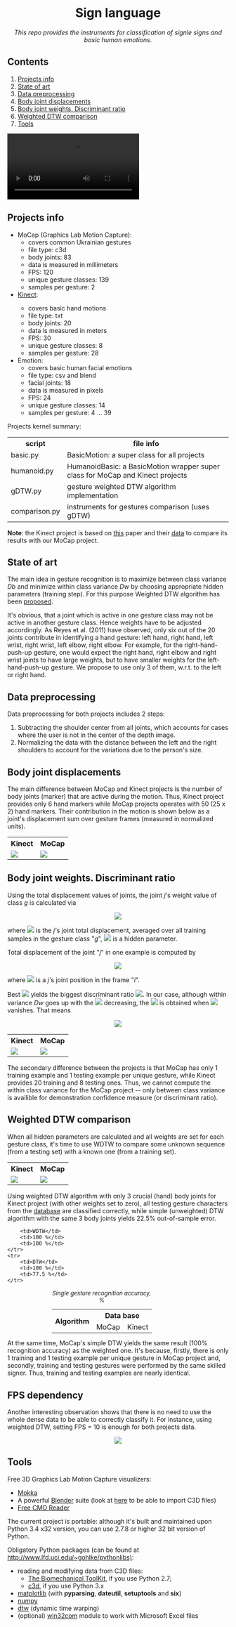 <html>
<head>
<script type="text/javascript" src="http://latex.codecogs.com/latexit.js"></script>
<h1 align="center">Sign language</h1>
</head>

<body>
<p align="center"><i>This repo provides the instruments for classification of signle signs and basic human emotions.</i><p>
<nav class="contents">
  <h2>Contents </h2>
  <ol>
    <li><a href="#info">Projects info</a></li>
	<li><a href="#art">State of art</a></li>
	<li><a href="#preprocess">Data preprocessing</a></li>
	<li><a href="#displacements">Body joint displacements</a></li>
	<li><a href="#weights">Body joint weights. Discriminant ratio</a></li>
	<li><a href="#wdtw">Weighted DTW comparison</a></li>
	<li><a href="#tools">Tools</a></li>
  </ol>
</nav>

<video controls>
  <source src="video_example.mp4" type="video/mp4">
</video>



<h2 id="info">Projects info</h2>
<ul>
  <li>MoCap (Graphics Lab Motion Capture):
    <ul>
      <li>covers common Ukrainian gestures</li>
      <li>file type: c3d</li>
      <li>body joints: 83</li>
      <li>data is measured in millimeters</li>
      <li>FPS: 120</li>
      <li>unique gesture classes: 139</li>
      <li>samples per gesture: 2</li>
    </ul>
  </li>
  <li><a href="http://datascience.sehir.edu.tr/visapp2013">Kinect</a>:</li>
    <ul>
      <li>covers basic hand motions</li>
      <li>file type: txt</li>
      <li>body joints: 20</li>
      <li>data is measured in meters</li>
      <li>FPS: 30</li>
      <li>unique gesture classes: 8</li>
      <li>samples per gesture: 28</li>
    </ul>
  <li>Emotion:
    <ul>
      <li>covers basic human facial emotions</li>
      <li>file type: csv and blend</li>
      <li>facial joints: 18</li>
      <li>data is measured in pixels</li>
      <li>FPS: 24</li>
      <li>unique gesture classes: 14</li>
      <li>samples per gesture: 4 ... 39</li>
    </ul>
</ul>

<p>Projects kernel summary:</p>
<table style="width:100%">
  <tr>
    <th>script</th>
    <th>file info</th>
  </tr>
  <tr>
    <td>basic.py</td>
    <td>BasicMotion: a super class for all projects</td>
  </tr>
  <tr>
    <td>humanoid.py</td>
    <td>HumanoidBasic: a BasicMotion wrapper super class for MoCap and Kinect projects</td>
  </tr>
  <tr>
    <td>gDTW.py</td>
    <td>gesture weighted DTW algorithm implementation</td>
  </tr>
  <tr>
    <td>comparison.py</td>
    <td>instruments for gestures comparison (uses gDTW)</td>
  </tr>
</table>

<p><b>Note</b>: the Kinect project is based on <a href="http://datascience.sehir.edu.tr/pub/VISAPP2013.pdf">this</a> paper and their <a href="http://datascience.sehir.edu.tr/visapp2013/WeightedDTW-Visapp2013-DB.rar">data</a> to compare its results with our MoCap project.</p>



<h2 id="art">State of art</h2>
<p>The main idea in gesture recognition is to maximize between class variance <i>Db</i> and minimize within class variance <i>Dw</i> by choosing appropriate hidden parameters (training step). For this purpose Weighted DTW algorithm has been <a href="http://datascience.sehir.edu.tr/pub/VISAPP2013.pdf">proposed</a>.</p>

<p>It's obvious, that a joint which is active in one gesture class may not be active in another gesture class. Hence weights have to be adjusted accordingly.
As Reyes et al. (2011) have observed, only six out of the 20 joints contribute in identifying a hand gesture: left hand, right hand, left wrist, right wrist, left elbow, right elbow. For example, for the right-hand-push-up gesture, one would expect the right hand, right elbow and right wrist joints to have large weights, but to have smaller weights for the left-hand-push-up gesture. We propose to use only 3 of them, w.r.t. to the left or right hand.</p>



<h2 id="preprocess">Data preprocessing</h2>
<p>Data preprocessing for both projects includes 2 steps:</p>
<ol>
    <li>Subtracting the shoulder center from all joints, which accounts for cases where the user is not in the center of the depth image.</li>
    <li>Normalizing the data with the distance between the left and the right shoulders to account for the variations due to the person's size.</li>
</ol>



<h2 id="displacements">Body joint displacements</h2>
<p>The main difference between MoCap and Kinect projects is the number of body joints (marker) that are active during the motion. Thus, Kinect project provides only 6 hand markers while MoCap projects operates with 50 (25 x 2) hand markers. Their contribution in the motion is shown below as a  joint's displacement sum over gesture frames (measured in normalized units).
</p>
<table style="width:100%">
	<tr>
		<th>Kinect</th>
		<th>MoCap</th>
	<tr>
    <tr>
        <td>
            <img src="Kinect/png/joint_displacements.png"/>
        </td>
        <td>
            <img src="MOCAP/png/joint_displacements.png"/>
        </td>
    </tr>
</table>



<h2 id="weights">Body joint weights. Discriminant ratio</h2>
<p>Using the total displacement values of joints, the joint <i>j</i>'s weight value of class <i>g</i> is calculated via </p>
<div align="center"><img src="http://latex.codecogs.com/gif.latex?\omega_j^g = \frac{1-e^{-\beta D_j^g}}{\sum_{k}(1-e^{-\beta D_k^g})},"/>
</div>
<p>where <img src="http://latex.codecogs.com/gif.latex?D_j^g"/> is the <i>j'</i>s joint total displacement, averaged over all training samples in the gesture class "<i>g</i>", <img src="http://latex.codecogs.com/gif.latex?\beta"/> is a hidden parameter. </p>
<p>Total displacement of the joint "<i>j</i>" in one example is computed by</p>
<div align="center"><img src="http://latex.codecogs.com/gif.latex?D_j=\sum_{i=2}^N \|  \overrightarrow{X}_i^j - \overrightarrow{X}_{i-1}^j  \|,"/></div>
<p>where <img src="http://latex.codecogs.com/gif.latex?\overrightarrow{X}_i^j = \big( x_i^j, y_i^j, z_i^j \big) "/> is a <i>j'</i>s joint position in the  frame "<i>i</i>".</p>

<p>Best <img src="http://latex.codecogs.com/gif.latex?\beta"/> yields the biggest discriminant ratio <img src="http://latex.codecogs.com/gif.latex?R = \rfrac{D_b}{/D_w}"/>. In our case, although within variance <i>Dw</i> goes up with the <img src="http://latex.codecogs.com/gif.latex?\beta"/> decreasing, the <img src="http://latex.codecogs.com/gif.latex?R_{max}"/> is obtained when  <img src="http://latex.codecogs.com/gif.latex?\beta"/> vanishes. That means</p>
<div align="center"><img src="http://latex.codecogs.com/gif.latex?\omega_j^g \xrightarrow{\beta \to 0} \frac{D_j^g}{\sum_{k}D_k^g}"/>
</div>

<table style="width:100%">
	<tr>
		<th>Kinect</th>
		<th>MoCap</th>
	<tr>
    <tr>
        <td>
            <img src="Kinect/png/choosing_beta.png"/>
        </td>
        <td>
            <img src="MOCAP/png/choosing_beta.png"/>
        </td>
    </tr>
</table>

<p>The secondary difference between the projects is that MoCap has only 1 training example and 1 testing example per unique gesture, while Kinect provides 20 training and 8 testing ones. Thus, we cannot compute the within class variance for the MoCap project -- only between class variance is availible for demonstration confidence measure (or discriminant ratio).</p>



<h2 id="wdtw">Weighted DTW comparison</h2>
<p>When all hidden parameters are calculated and all weights are set for each gesture class, it's time to use WDTW to compare some unknown sequence (from a testing set) with a known one (from a training set).</p>
<table style="width:100%">
	<tr>
		<th>Kinect</th>
		<th>MoCap</th>
	<tr>
    <tr>
        <td>
            <img src="Kinect/png/dtw_path.png"/>
        </td>
        <td>
            <img src="MOCAP/png/dtw_path.png"/>
        </td>
    </tr>
</table>

<p>Using weighted DTW algorithm with only 3 crucial (hand) body joints for Kinect project (with other weights set to zero), all testing gesture characters from the <a href="http://datascience.sehir.edu.tr/visapp2013/">database</a> are classified correctly, while simple (unweighted) DTW algorithm with the same 3 body joints yields 22.5% out-of-sample error.</p>


<table style="width:60%; margin:0 auto">
	<caption><font size="2"><i>Single gesture recognition accuracy, % </i></font></caption>
	<tr>
		<th rowspan="2">Algorithm</th>
		<th colspan="2">Data base</th>
	</tr>
	<tr>
		<td>MoCap</td>
		<td>Kinect</td>
	</tr>
	<tr>

    	<td>WDTW</td>
		<td>100 %</td>
		<td>100 %</td>
	</tr>
	<tr>
    	<td>DTW</td>
		<td>100 %</td>
		<td>77.5 %</td>
	</tr>
</table>


<p>At the same time, MoCap's simple DTW yields the same result (100% recognition accuracy) as the weighted one. It's because, firstly,  there is only 1 training and 1 testing example per unique gesture in MoCap project and, secondly, training and testing gestures were performed by the same skilled signer. Thus, training and testing examples are nearly identical.</p>



<h2 id="rrate">FPS dependency</h2>
<p>Another interesting observation shows that there is no need to use the whole dense data to be able to correctly classify it. For instance, using weighted DTW, setting FPS = 10 is enough for both projects data.</p>
<div align="center">
	<img src="rrate_fps.png"/>
</div>



<h2 id="tools">Tools</h2>
<p>Free 3D Graphics Lab Motion Capture visualizers:</p>
<ul>
  <li><a href="http://b-tk.googlecode.com/svn/web/mokka/index.html">Mokka</a></li>
  <li>A powerful <a href="http://www.blender.org/">Blender</a> suite (look at <a href="http://stackoverflow.com/questions/20499320/how-to-import-c3d-files-into-blender">here</a> to be able to import C3D files)</li>
  <li><a href="http://www.c-motion.com/free-downloads/">Free CMO Reader</a></li>
</ul>

<p>The current project is portable: although it's built and maintained upon Python 3.4 x32 version, you can use 2.7.8 or higher 32 bit version of Python.</p>

<p>Obligatory Python </a> packages (can be found at <a href="http://www.lfd.uci.edu/~gohlke/pythonlibs">http://www.lfd.uci.edu/~gohlke/pythonlibs)</a>:</p>
<ul>
  <li> reading and modifying data from C3D files:
    <ul>
      <li> <a href="http://code.google.com/p/b-tk/downloads/detail?name=python-btk-0.3.0_win32.exe">The Biomechanical ToolKit</a>, if you use Python 2.7; </li>
      <li> <a href="https://github.com/EmbodiedCognition/py-c3d">c3d</a>, if you use Python 3.x</li>
    </ul>
  </li>

  <li><a href="http://sourceforge.net/projects/matplotlib/files/matplotlib/matplotlib-1.4.2/windows/matplotlib-1.4.2.win32-py2.7.exe/download">matplotlib</a> (with <b>pyparsing</b>, <b>dateutil</b>, <b>setuptools</b> and <b>six</b>)</li>
  <li><a href="http://sourceforge.net/projects/numpy/files/NumPy/1.9.1/numpy-1.9.1-win32-superpack-python2.7.exe/download">numpy</a></li>
  <li><a href="https://pypi.python.org/pypi/dtw/1.0">dtw</a> (dynamic time warping)</li>
  <li>(optional) <a href="http://sourceforge.net/projects/pywin32">win32com</a> module to work with Microsoft Excel files</li>
</ul>

</body>
</html>
